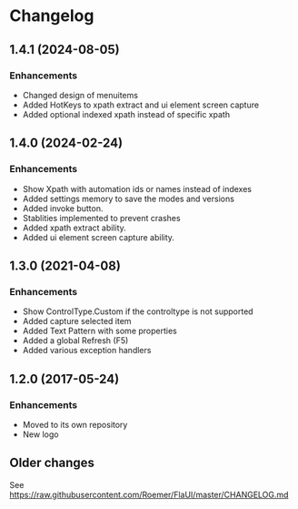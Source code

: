 # Changelog

## 1.4.1 (2024-08-05)

### Enhancements
  * Changed design of menuitems
  * Added HotKeys to xpath extract and ui element screen capture
  * Added optional indexed xpath instead of specific xpath

## 1.4.0 (2024-02-24)

### Enhancements
  * Show Xpath with automation ids or names instead of indexes
  * Added settings memory to save the modes and versions
  * Added invoke button.
  * Stablities implemented to prevent crashes
  * Added xpath extract ability.
  * Added ui element screen capture ability.

## 1.3.0 (2021-04-08)

### Enhancements
  * Show ControlType.Custom if the controltype is not supported 
  * Added capture selected item
  * Added Text Pattern with some properties
  * Added a global Refresh (F5)
  * Added various exception handlers

## 1.2.0 (2017-05-24)

### Enhancements
  * Moved to its own repository
  * New logo

## Older changes
See https://raw.githubusercontent.com/Roemer/FlaUI/master/CHANGELOG.md